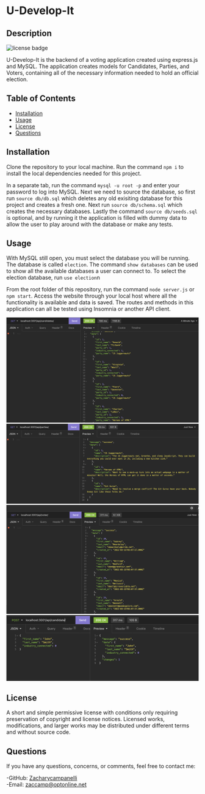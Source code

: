# U-Develop-It

## Description

![license badge](https://img.shields.io/badge/license-mit-green)

U-Develop-It is the backend of a voting application created using express.js and MySQL. The application creates models for Candidates, Parties, and Voters, containing all of the necessary information needed to hold an official election. 

## Table of Contents

- [Installation](#Installation)
- [Usage](#Usage)
- [License](#License)
- [Questions](#Questions)

## Installation

Clone the repository to your local machine. Run the command `npm i` to install the local dependencies needed for this project.

In a separate tab, run the command `mysql -u root -p` and enter your password to log into MySQL. Next we need to source the database, so first run `source db/db.sql` which deletes any old exisiting database for this project and creates a fresh one. Next run `source db/schema.sql` which creates the necessary databases. Lastly the command `source db/seeds.sql` is optional, and by running it the application is filled with dummy data to allow the user to play around with the database or make any tests. 

## Usage

With MySQL still open, you must select the database you will be running. The database is called `election`. The command `show databases` can be used to show all the available databases a user can connect to. To select the election database, run  `use election`n

From the root folder of this repository, run the command `node server.js` or `npm start`. Access the website through your local host where all the functionality is available and data is saved. The routes and methods in this application can all be tested using Insomnia or another API client.

![screenshot](assets/images/Screenshot_1.png)   
![screenshot](assets/images/Screenshot_2.png)   
![screenshot](assets/images/Screenshot_3.png)   
![screenshot](assets/images/Screenshot_4.png)   


## License

A short and simple permissive license with conditions only requiring preservation of copyright and license notices. Licensed works, modifications, and larger works may be distributed under different terms and without source code.

## Questions

If you have any questions, concerns, or comments, feel free to contact me:

-GitHub: [Zacharycampanelli](https://github.com/Zacharycampanelli)  
-Email: [zaccamp@optonline.net](mailto:zaccamp@optonline.net)

